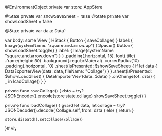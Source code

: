 @EnvironmentObject private var store: AppStore

@State private var showSaveSheet = false
@State private var showLoadSheet = false
 
@State private var data: Data?

var body: some View {
    HStack {
        Button {
            saveCollage()
        } label: {
            Image(systemName: "square.and.arrow.up")
        }
        Spacer()
        Button {
            showLoadSheet.toggle()
        } label: {
            Image(systemName: "square.and.arrow.down")
        }
    }
    .padding(.horizontal, 15)
    .font(.title)
    .frame(height: 50)
    .background(.regularMaterial)
    .cornerRadius(10)
    .padding(.horizontal, 10)
    .sheet(isPresented: $showSaveSheet) {
        if let data {
            DataExporterView(data: data, fileName: "Collage")
        }
    }
    .sheet(isPresented: $showLoadSheet) {
        DataImporterView(data: $data)
    }
    .onChange(of: data) { _ in
        loadCollage()
    }
}

private func saveCollage() {
    data = try? JSONEncoder().encode(store.state.collage)
    showSaveSheet.toggle()
}

private func loadCollage() {
    guard let data,
          let collage = try? JSONDecoder().decode(
            Collage.self,
            from: data
          ) else {
        return
    }
    
    store.dispatch(.setCollage(collage))
}# viy
